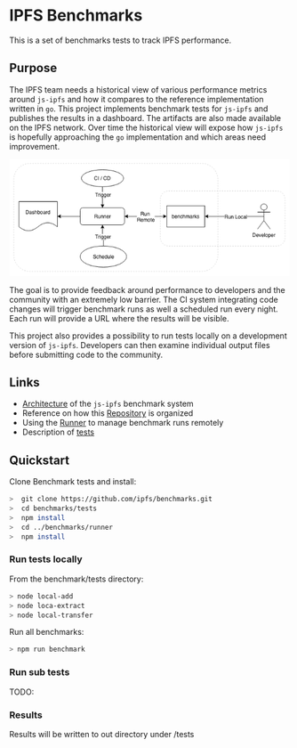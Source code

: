# IPFS Benchmarks

This is a set of benchmarks tests to track IPFS performance.

## Purpose
The IPFS team needs a historical view of various performance metrics around `js-ipfs`
and how it compares to the reference implementation written in `go`. This project
implements benchmark tests for `js-ipfs` and publishes the results in a dashboard.
The artifacts are also made available on the IPFS network. Over time the historical
view will expose how `js-ipfs` is hopefully approaching the `go` implementation
and which areas need improvement.

![Architecture](architecture.png)

The goal is to provide feedback around performance to developers and the community
with an extremely low barrier. The CI system integrating code changes will trigger
benchmark runs as well a scheduled run every night. Each run will provide a URL
where the results will be visible.

This project also provides a possibility to run tests locally on a development
version of `js-ipfs`. Developers can then examine individual output files before
submitting code to the community.

## Links
* [Architecture](infrastructure/README.md) of the `js-ipfs` benchmark system
* Reference on how this [Repository](REPOSITORY.md) is organized
* Using the [Runner](runner/README.md) to manage benchmark runs remotely
* Description of [tests](tests/README.md)

## Quickstart

Clone Benchmark tests and install:

```bash
>  git clone https://github.com/ipfs/benchmarks.git
>  cd benchmarks/tests
>  npm install
>  cd ../benchmarks/runner
>  npm install
```

### Run tests locally

From the benchmark/tests directory:
```bash
> node local-add
> node loca-extract
> node local-transfer
```

Run all benchmarks:
```bash
> npm run benchmark
```

### Run sub tests
TODO:

###  Results

Results will be written to out directory under /tests
